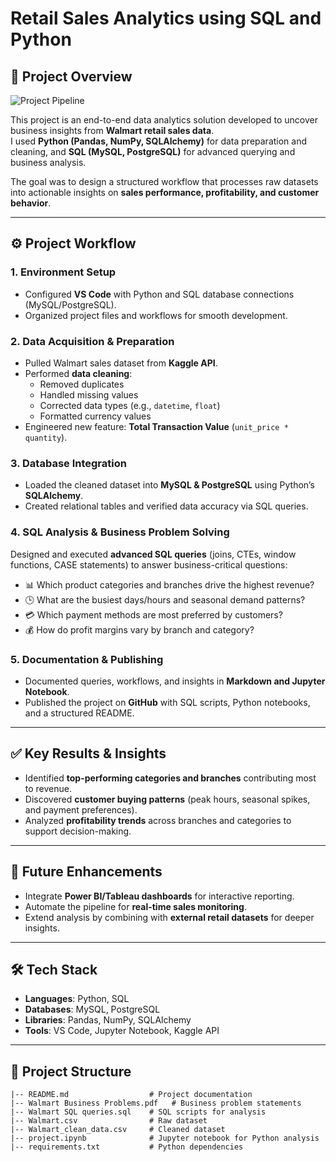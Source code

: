 # Retail Sales Analytics using SQL and Python

## 📌 Project Overview  
![Project Pipeline](https://github.com/najirh/Walmart_SQL_Python/blob/main/walmart_project-piplelines.png)

This project is an end-to-end data analytics solution developed to uncover business insights from **Walmart retail sales data**.  
I used **Python (Pandas, NumPy, SQLAlchemy)** for data preparation and cleaning, and **SQL (MySQL, PostgreSQL)** for advanced querying and business analysis.  

The goal was to design a structured workflow that processes raw datasets into actionable insights on **sales performance, profitability, and customer behavior**.  

---

## ⚙️ Project Workflow  

### 1. Environment Setup  
- Configured **VS Code** with Python and SQL database connections (MySQL/PostgreSQL).  
- Organized project files and workflows for smooth development.  

### 2. Data Acquisition & Preparation  
- Pulled Walmart sales dataset from **Kaggle API**.  
- Performed **data cleaning**:  
  - Removed duplicates  
  - Handled missing values  
  - Corrected data types (e.g., `datetime`, `float`)  
  - Formatted currency values  
- Engineered new feature: **Total Transaction Value** (`unit_price * quantity`).  

### 3. Database Integration  
- Loaded the cleaned dataset into **MySQL & PostgreSQL** using Python’s **SQLAlchemy**.  
- Created relational tables and verified data accuracy via SQL queries.  

### 4. SQL Analysis & Business Problem Solving  
Designed and executed **advanced SQL queries** (joins, CTEs, window functions, CASE statements) to answer business-critical questions:  
- 📊 Which product categories and branches drive the highest revenue?  
- 🕒 What are the busiest days/hours and seasonal demand patterns?  
- 💳 Which payment methods are most preferred by customers?  
- 💰 How do profit margins vary by branch and category?  

### 5. Documentation & Publishing  
- Documented queries, workflows, and insights in **Markdown and Jupyter Notebook**.  
- Published the project on **GitHub** with SQL scripts, Python notebooks, and a structured README.  

---

## ✅ Key Results & Insights  
- Identified **top-performing categories and branches** contributing most to revenue.  
- Discovered **customer buying patterns** (peak hours, seasonal spikes, and payment preferences).  
- Analyzed **profitability trends** across branches and categories to support decision-making.  

---

## 🚀 Future Enhancements  
- Integrate **Power BI/Tableau dashboards** for interactive reporting.  
- Automate the pipeline for **real-time sales monitoring**.  
- Extend analysis by combining with **external retail datasets** for deeper insights.  

---

## 🛠️ Tech Stack  
- **Languages**: Python, SQL  
- **Databases**: MySQL, PostgreSQL  
- **Libraries**: Pandas, NumPy, SQLAlchemy  
- **Tools**: VS Code, Jupyter Notebook, Kaggle API  

---

## 📂 Project Structure  
```plaintext
|-- README.md                  # Project documentation  
|-- Walmart Business Problems.pdf   # Business problem statements  
|-- Walmart SQL queries.sql    # SQL scripts for analysis  
|-- Walmart.csv                # Raw dataset  
|-- Walmart_clean_data.csv     # Cleaned dataset  
|-- project.ipynb              # Jupyter notebook for Python analysis  
|-- requirements.txt           # Python dependencies  
